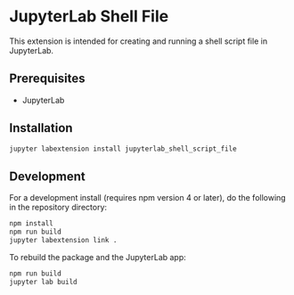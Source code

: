 # JupyterLab Shell File

This extension is intended for creating and running a shell script file in JupyterLab.

## Prerequisites

* JupyterLab

## Installation

```bash
jupyter labextension install jupyterlab_shell_script_file
```

## Development

For a development install (requires npm version 4 or later), do the following in the repository directory:

```bash
npm install
npm run build
jupyter labextension link .
```

To rebuild the package and the JupyterLab app:

```bash
npm run build
jupyter lab build
```
